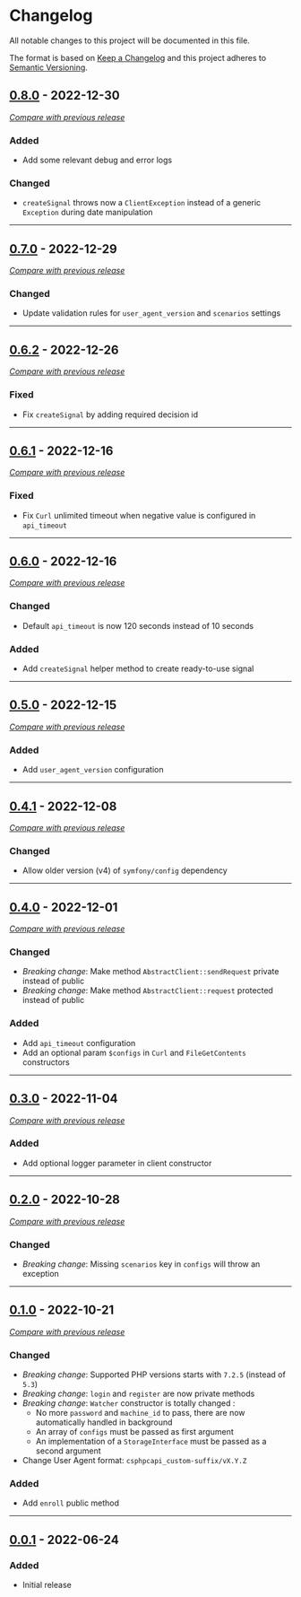 # Changelog
All notable changes to this project will be documented in this file.

The format is based on [Keep a Changelog](https://keepachangelog.com/en/)
and this project adheres to [Semantic Versioning](https://semver.org/spec/v2.0.0.html).

## [0.8.0](https://github.com/crowdsecurity/php-capi-client/releases/tag/v0.8.0) - 2022-12-30
[_Compare with previous release_](https://github.com/crowdsecurity/php-capi-client/compare/v0.7.0...v0.8.0)

### Added

- Add some relevant debug and error logs

### Changed

- `createSignal` throws now a `ClientException` instead of a generic `Exception` during date manipulation 

---

## [0.7.0](https://github.com/crowdsecurity/php-capi-client/releases/tag/v0.7.0) - 2022-12-29
[_Compare with previous release_](https://github.com/crowdsecurity/php-capi-client/compare/v0.6.2...v0.7.0)

### Changed

- Update validation rules for `user_agent_version` and `scenarios` settings

---

## [0.6.2](https://github.com/crowdsecurity/php-capi-client/releases/tag/v0.6.2) - 2022-12-26
[_Compare with previous release_](https://github.com/crowdsecurity/php-capi-client/compare/v0.6.1...v0.6.2)

### Fixed

- Fix `createSignal` by adding required decision id


---

## [0.6.1](https://github.com/crowdsecurity/php-capi-client/releases/tag/v0.6.1) - 2022-12-16
[_Compare with previous release_](https://github.com/crowdsecurity/php-capi-client/compare/v0.6.0...v0.6.1)

### Fixed

- Fix `Curl` unlimited timeout when negative value is configured in `api_timeout`


---

## [0.6.0](https://github.com/crowdsecurity/php-capi-client/releases/tag/v0.6.0) - 2022-12-16
[_Compare with previous release_](https://github.com/crowdsecurity/php-capi-client/compare/v0.5.0...v0.6.0)

### Changed

- Default `api_timeout` is now 120 seconds instead of 10 seconds

### Added
- Add `createSignal` helper method to create ready-to-use signal

---


## [0.5.0](https://github.com/crowdsecurity/php-capi-client/releases/tag/v0.5.0) - 2022-12-15
[_Compare with previous release_](https://github.com/crowdsecurity/php-capi-client/compare/v0.4.1...v0.5.0)

### Added
- Add `user_agent_version` configuration

---

## [0.4.1](https://github.com/crowdsecurity/php-capi-client/releases/tag/v0.4.1) - 2022-12-08
[_Compare with previous release_](https://github.com/crowdsecurity/php-capi-client/compare/v0.4.0...v0.4.1)

### Changed
- Allow older version (v4) of `symfony/config` dependency

---

## [0.4.0](https://github.com/crowdsecurity/php-capi-client/releases/tag/v0.4.0) - 2022-12-01
[_Compare with previous release_](https://github.com/crowdsecurity/php-capi-client/compare/v0.3.0...v0.4.0)

### Changed
- *Breaking change*: Make method `AbstractClient::sendRequest` private instead of public
- *Breaking change*: Make method `AbstractClient::request` protected instead of public

### Added
- Add `api_timeout` configuration
- Add an optional param `$configs` in `Curl` and `FileGetContents` constructors

---

## [0.3.0](https://github.com/crowdsecurity/php-capi-client/releases/tag/v0.3.0) - 2022-11-04
[_Compare with previous release_](https://github.com/crowdsecurity/php-capi-client/compare/v0.2.0...v0.3.0)

### Added
- Add optional logger parameter in client constructor 

---

## [0.2.0](https://github.com/crowdsecurity/php-capi-client/releases/tag/v0.2.0) - 2022-10-28
[_Compare with previous release_](https://github.com/crowdsecurity/php-capi-client/compare/v0.1.0...v0.2.0)

### Changed
- *Breaking change*: Missing `scenarios` key in `configs` will throw an exception

---

## [0.1.0](https://github.com/crowdsecurity/php-capi-client/releases/tag/v0.1.0) - 2022-10-21
[_Compare with previous release_](https://github.com/crowdsecurity/php-capi-client/compare/v0.0.1...v0.1.0)

### Changed
- *Breaking change*: Supported PHP versions starts with `7.2.5` (instead of `5.3`)
- *Breaking change*: `login` and `register` are now private methods
- *Breaking change*: `Watcher` constructor is totally changed : 
  - No more `password` and `machine_id` to pass, there are now automatically handled in background
  - An array of `configs` must be passed as first argument
  - An implementation of a `StorageInterface` must be passed as a second argument
- Change User Agent format: `csphpcapi_custom-suffix/vX.Y.Z`

### Added
- Add `enroll` public method

---

## [0.0.1](https://github.com/crowdsecurity/php-capi-client/releases/tag/v0.0.1) - 2022-06-24
### Added
- Initial release
